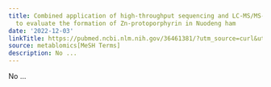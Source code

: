 ```yaml
---
title: Combined application of high-throughput sequencing and LC-MS/MS-based metabolomics
  to evaluate the formation of Zn-protoporphyrin in Nuodeng ham
date: '2022-12-03'
linkTitle: https://pubmed.ncbi.nlm.nih.gov/36461381/?utm_source=curl&utm_medium=rss&utm_campaign=pubmed-2&utm_content=1Zkrxt7ktlCbHBXEV3v65xxSnkSWNsJ1A6Fq3gBniKhGfIUslK&fc=20210907212339&ff=20221206201000&v=2.17.9
source: metablomics[MeSH Terms]
description: No ...
---
```

No ...